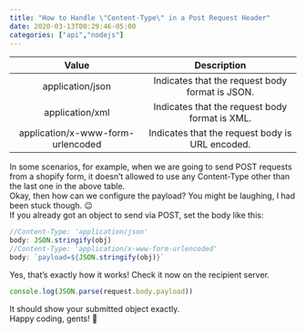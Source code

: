 ```yaml
---
title: "How to Handle \"Content-Type\" in a Post Request Header"
date: 2020-03-13T00:29:46-05:00
categories: ["api","nodejs"]
---
```

| Value | Description |
| :--:  | :---------: |
| application/json | Indicates that the request body format is JSON. |
| application/xml | Indicates that the request body format is XML. |
| application/x-www-form-urlencoded | Indicates that the request body is URL encoded. |

In some scenarios, for example, when we are going to send POST requests from a shopify form, it doesn’t allowed to use any Content-Type other than the last one in the above table.  
Okay, then how can we configure the payload? You might be laughing, I had been stuck though. 😉  
If you already got an object to send via POST, set the body like this:
```js
//Content-Type: 'application/json'
body: JSON.stringify(obj)
//Content-Type: 'application/x-www-form-urlencoded'
body: `payload=${JSON.stringify(obj)}`
```
Yes, that’s exactly how it works! Check it now on the recipient server.  
```js
console.log(JSON.parse(request.body.payload))
```
It should show your submitted object exactly.  
Happy coding, gents! 🙂

